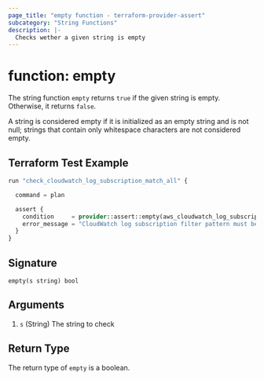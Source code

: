 ```yaml
---
page_title: "empty function - terraform-provider-assert"
subcategory: "String Functions"
description: |-
  Checks wether a given string is empty
---
```


# function: empty



The string function `empty` returns `true` if the given string is empty. Otherwise, it returns `false`.

A string is considered empty if it is initialized as an empty string and is not null; strings that contain only whitespace characters are not considered empty.

## Terraform Test Example

```terraform
run "check_cloudwatch_log_subscription_match_all" {

  command = plan

  assert {
    condition     = provider::assert::empty(aws_cloudwatch_log_subscription_filter.example.filter_pattern)
    error_message = "CloudWatch log subscription filter pattern must be empty, as it is a match all."
  }
}
```

## Signature

<!-- signature generated by tfplugindocs -->
```text
empty(s string) bool
```

## Arguments

<!-- arguments generated by tfplugindocs -->
1. `s` (String) The string to check


## Return Type

The return type of `empty` is a boolean.

